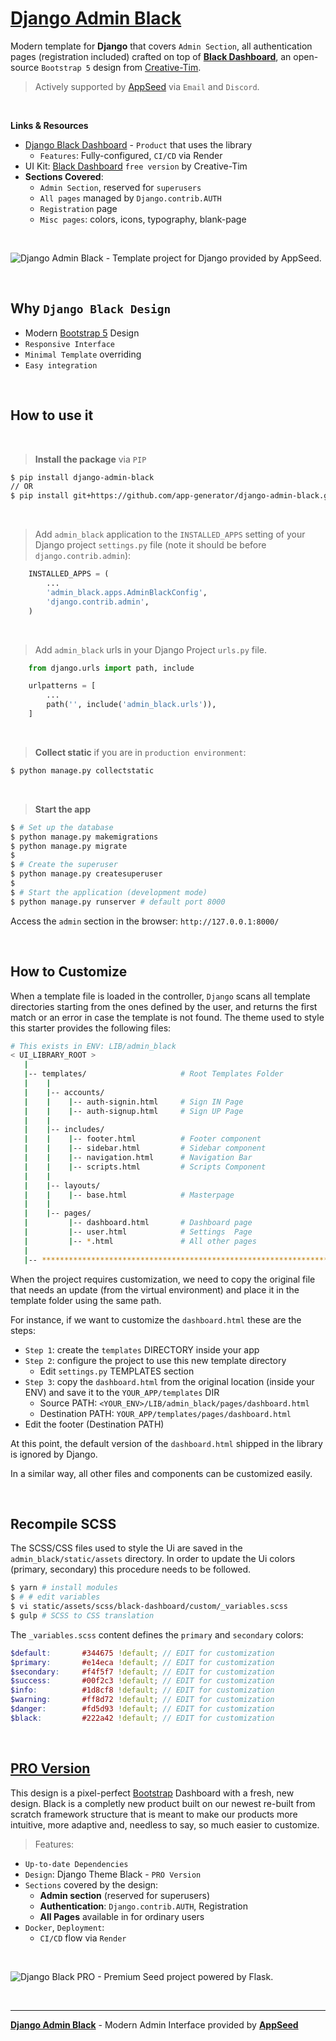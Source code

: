 # [Django Admin Black](https://appseed.us/product/black-dashboard/django/)

Modern template for **Django** that covers `Admin Section`, all authentication pages (registration included) crafted on top of **[Black Dashboard](https://appseed.us/product/black-dashboard/django/)**, an open-source `Bootstrap 5` design from [Creative-Tim](https://www.creative-tim.com/?AFFILIATE=128200).

> Actively supported by [AppSeed](https://appseed.us/) via `Email` and `Discord`.

<br>

**Links & Resources**

- [Django Black Dashboard](https://appseed.us/product/black-dashboard/django/) - `Product` that uses the library
  - `Features`: Fully-configured, `CI/CD` via Render
- UI Kit: [Black Dashboard](https://www.creative-tim.com/product/black-dashboard?AFFILIATE=128200) `free version` by Creative-Tim
- **Sections Covered**: 
  - `Admin Section`, reserved for `superusers`
  - `All pages` managed by `Django.contrib.AUTH`
  - `Registration` page
  - `Misc pages`: colors, icons, typography, blank-page 
  
<br />

![Django Admin Black - Template project for Django provided by AppSeed.](https://user-images.githubusercontent.com/51070104/196730732-dda1794b-93ce-48cb-bc5c-182411495512.png)

<br />

## Why `Django Black Design`

- Modern [Bootstrap 5](https://www.admin-dashboards.com/bootstrap-5-templates/) Design
- `Responsive Interface`
- `Minimal Template` overriding
- `Easy integration`

<br />

## How to use it

<br />

> **Install the package** via `PIP` 

```bash
$ pip install django-admin-black
// OR
$ pip install git+https://github.com/app-generator/django-admin-black.git
```

<br />

> Add `admin_black` application to the `INSTALLED_APPS` setting of your Django project `settings.py` file (note it should be before `django.contrib.admin`):

```python
    INSTALLED_APPS = (
        ...
        'admin_black.apps.AdminBlackConfig',
        'django.contrib.admin',
    )
```

<br />

> Add `admin_black` urls in your Django Project `urls.py` file.

```python
    from django.urls import path, include

    urlpatterns = [
        ...
        path('', include('admin_black.urls')),
    ]
```

<br />

> **Collect static** if you are in `production environment`:

```bash
$ python manage.py collectstatic
```

<br />

> **Start the app**

```bash
$ # Set up the database
$ python manage.py makemigrations
$ python manage.py migrate
$
$ # Create the superuser
$ python manage.py createsuperuser
$
$ # Start the application (development mode)
$ python manage.py runserver # default port 8000
```

Access the `admin` section in the browser: `http://127.0.0.1:8000/`

<br />

## How to Customize 

When a template file is loaded in the controller, `Django` scans all template directories starting from the ones defined by the user, and returns the first match or an error in case the template is not found. 
The  theme used to style this starter provides the following files: 

```bash
# This exists in ENV: LIB/admin_black
< UI_LIBRARY_ROOT >                      
   |
   |-- templates/                     # Root Templates Folder 
   |    |          
   |    |-- accounts/       
   |    |    |-- auth-signin.html     # Sign IN Page
   |    |    |-- auth-signup.html     # Sign UP Page
   |    |
   |    |-- includes/       
   |    |    |-- footer.html          # Footer component
   |    |    |-- sidebar.html         # Sidebar component
   |    |    |-- navigation.html      # Navigation Bar
   |    |    |-- scripts.html         # Scripts Component
   |    |
   |    |-- layouts/       
   |    |    |-- base.html            # Masterpage
   |    |
   |    |-- pages/       
   |         |-- dashboard.html       # Dashboard page
   |         |-- user.html            # Settings  Page
   |         |-- *.html               # All other pages
   |    
   |-- ************************************************************************
```

When the project requires customization, we need to copy the original file that needs an update (from the virtual environment) and place it in the template folder using the same path. 

For instance, if we want to customize the `dashboard.html` these are the steps:

- `Step 1`: create the `templates` DIRECTORY inside your app 
- `Step 2`: configure the project to use this new template directory
  - Edit `settings.py` TEMPLATES section 
- `Step 3`: copy the `dashboard.html` from the original location (inside your ENV) and save it to the `YOUR_APP/templates` DIR
  - Source PATH: `<YOUR_ENV>/LIB/admin_black/pages/dashboard.html`
  - Destination PATH: `YOUR_APP/templates/pages/dashboard.html`
- Edit the footer (Destination PATH)    

At this point, the default version of the `dashboard.html` shipped in the library is ignored by Django.

In a similar way, all other files and components can be customized easily.

<br />

## Recompile SCSS  

The SCSS/CSS files used to style the Ui are saved in the `admin_black/static/assets` directory. 
In order to update the Ui colors (primary, secondary) this procedure needs to be followed. 

```bash
$ yarn # install modules
$ # # edit variables 
$ vi static/assets/scss/black-dashboard/custom/_variables.scss 
$ gulp # SCSS to CSS translation
```

The `_variables.scss` content defines the `primary` and `secondary` colors: 

```scss
$default:       #344675 !default; // EDIT for customization
$primary:       #e14eca !default; // EDIT for customization
$secondary:     #f4f5f7 !default; // EDIT for customization
$success:       #00f2c3 !default; // EDIT for customization
$info:          #1d8cf8 !default; // EDIT for customization
$warning:       #ff8d72 !default; // EDIT for customization
$danger:        #fd5d93 !default; // EDIT for customization
$black:         #222a42 !default; // EDIT for customization
```

<br />

## [PRO Version](https://appseed.us/product/black-dashboard-pro/django/)   

This design is a pixel-perfect [Bootstrap](https://www.admin-dashboards.com/bootstrap-5-templates/) Dashboard with a fresh, new design. 
Black is a completly new product built on our newest re-built from scratch framework structure that is meant to make our products more intuitive, more adaptive and, needless to say, so much easier to customize. 

> Features: 

- `Up-to-date Dependencies`
- `Design`: Django Theme Black - `PRO Version`
- `Sections` covered by the design:
  - **Admin section** (reserved for superusers)
  - **Authentication**: `Django.contrib.AUTH`, Registration
  - **All Pages** available in for ordinary users 
- `Docker`, `Deployment`:
  - `CI/CD` flow via `Render`

<br />

![Django Black PRO - Premium Seed project powered by Flask.](https://user-images.githubusercontent.com/51070104/187623954-c4ade6a0-8cb2-4d2e-8698-e962621a613c.png)

<br />

---
**[Django Admin Black](https://appseed.us/product/black-dashboard/django/)** - Modern Admin Interface provided by **[AppSeed](https://appseed.us/)**
